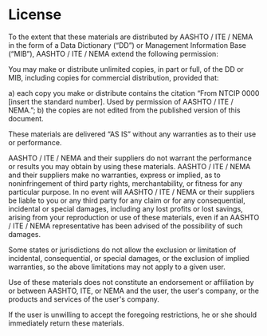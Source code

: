 # License

To the extent that these materials are distributed by AASHTO / ITE / NEMA in the form of a Data Dictionary (“DD”) or Management Information Base (“MIB”), AASHTO / ITE / NEMA extend the following permission:

You may make or distribute unlimited copies, in part or full, of the DD or MIB, including copies for commercial distribution, provided that:

a) each copy you make or distribute contains the citation “From NTCIP 0000 [insert the standard number]. Used by permission of AASHTO / ITE / NEMA.”;
b) the copies are not edited from the published version of this document.

These materials are delivered “AS IS” without any warranties as to their use or performance.

AASHTO / ITE / NEMA and their suppliers do not warrant the performance or results you may obtain by using these materials. AASHTO / ITE / NEMA and their suppliers make no warranties, express or implied, as to noninfringement of third party rights, merchantability, or fitness for any particular purpose. In no event will AASHTO / ITE / NEMA or their suppliers be liable to you or any third party for any claim or for any consequential, incidental or special damages, including any lost profits or lost savings, arising from your reproduction or use of these materials, even if an AASHTO / ITE / NEMA representative has been advised of the possibility of such damages.

Some states or jurisdictions do not allow the exclusion or limitation of incidental, consequential, or special damages, or the exclusion of implied warranties, so the above limitations may not apply to a given user.

Use of these materials does not constitute an endorsement or affiliation by or between AASHTO, ITE, or NEMA and the user, the user's company, or the products and services of the user's company.

If the user is unwilling to accept the foregoing restrictions, he or she should immediately return these materials.
